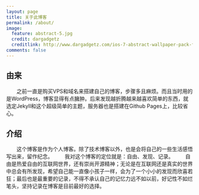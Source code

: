 ```yaml
---
layout: page
title: 关于此博客
permalink: /about/
image:
  feature: abstract-5.jpg
  credit: dargadgetz
  creditlink: http://www.dargadgetz.com/ios-7-abstract-wallpaper-pack-for-iphone-5-and-ipod-touch-retina/
comments: false
---
```


## 由来

　　之前一直是购买VPS和域名来搭建自己的博客，步骤多且麻烦。而且当时用的是WordPress，博客显得有点臃肿。后来发现越折腾越来越喜欢简单的东西，就选定Jekyll和这个超级简单的主题，服务器也是搭建在Github Pages上，比较省心。

## 介绍

　　这个博客是作为个人博客。除了技术博客以外，也是会将自己的一些生活感悟写出来，留作纪念。
　　我对这个博客的定位就是：自由、发现、记录。
　　自由是热爱自由的互联网世界，还有崇尚开源精神；无论是在互联网还是真实的世界中总会有所发现，希望自己能一直像小孩子一样，会为了一个小小的发现而欣喜若狂；最后也是最重要的记录，不得不承认自己的记忆力远不如以前，好记性不如烂笔头，坚持记录在博客是目前最好的选择。
